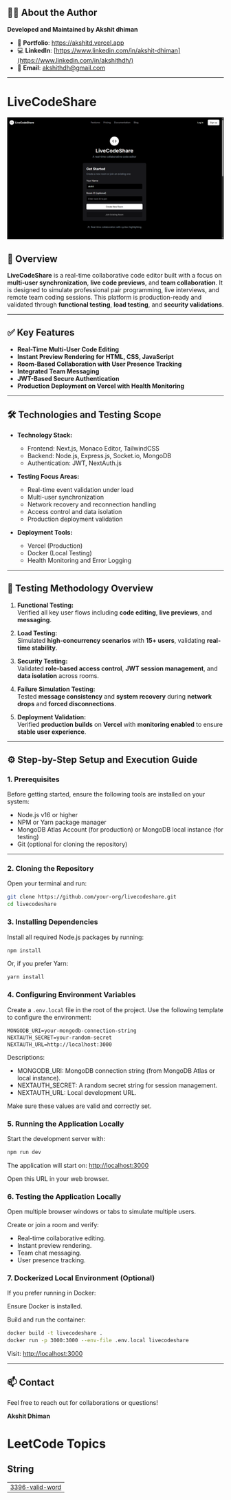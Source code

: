 ## 👨‍💻 About the Author

**Developed and Maintained by Akshit dhiman**

- 💼 **Portfolio**: https://akshitd.vercel.app
- 💻 **LinkedIn**: [https://www.linkedin.com/in/akshit-dhiman](https://www.linkedin.com/in/akshithdh/)
- 📧 **Email**: [akshithdh@gmail.com](mailto:akshithdh@gmail.com)
---

# LiveCodeShare
![LiveCodeShare Screenshot](./assets/page1.png)

## 🧪 Overview

**LiveCodeShare** is a real-time collaborative code editor built with a focus on **multi-user synchronization**, **live code previews**, and **team collaboration**. It is designed to simulate professional pair programming, live interviews, and remote team coding sessions. This platform is production-ready and validated through **functional testing**, **load testing**, and **security validations**.

---

## ✅ Key Features

- **Real-Time Multi-User Code Editing**
- **Instant Preview Rendering for HTML, CSS, JavaScript**
- **Room-Based Collaboration with User Presence Tracking**
- **Integrated Team Messaging**
- **JWT-Based Secure Authentication**
- **Production Deployment on Vercel with Health Monitoring**

---

## 🛠️ Technologies and Testing Scope

- **Technology Stack:**  
  - Frontend: Next.js, Monaco Editor, TailwindCSS  
  - Backend: Node.js, Express.js, Socket.io, MongoDB  
  - Authentication: JWT, NextAuth.js

- **Testing Focus Areas:**  
  - Real-time event validation under load  
  - Multi-user synchronization  
  - Network recovery and reconnection handling  
  - Access control and data isolation  
  - Production deployment validation

- **Deployment Tools:**  
  - Vercel (Production)  
  - Docker (Local Testing)  
  - Health Monitoring and Error Logging

---

## 🧪 Testing Methodology Overview

1. **Functional Testing:**  
   Verified all key user flows including **code editing**, **live previews**, and **messaging**.

2. **Load Testing:**  
   Simulated **high-concurrency scenarios** with **15+ users**, validating **real-time stability**.

3. **Security Testing:**  
   Validated **role-based access control**, **JWT session management**, and **data isolation** across rooms.

4. **Failure Simulation Testing:**  
   Tested **message consistency** and **system recovery** during **network drops** and **forced disconnections**.

5. **Deployment Validation:**  
   Verified **production builds** on **Vercel** with **monitoring enabled** to ensure **stable user experience**.

---

## ⚙️ Step-by-Step Setup and Execution Guide

### 1. Prerequisites
Before getting started, ensure the following tools are installed on your system:

- Node.js v16 or higher
- NPM or Yarn package manager
- MongoDB Atlas Account (for production) or MongoDB local instance (for testing)
- Git (optional for cloning the repository)

---

### 2. Cloning the Repository

Open your terminal and run:

```bash
git clone https://github.com/your-org/livecodeshare.git
cd livecodeshare
```

### 3. Installing Dependencies

Install all required Node.js packages by running:

```bash
npm install
```

Or, if you prefer Yarn:

```bash
yarn install
```

### 4. Configuring Environment Variables

Create a `.env.local` file in the root of the project. Use the following template to configure the environment:

```
MONGODB_URI=your-mongodb-connection-string
NEXTAUTH_SECRET=your-random-secret
NEXTAUTH_URL=http://localhost:3000
```

Descriptions:
- MONGODB_URI: MongoDB connection string (from MongoDB Atlas or local instance).
- NEXTAUTH_SECRET: A random secret string for session management.
- NEXTAUTH_URL: Local development URL.

Make sure these values are valid and correctly set.

### 5. Running the Application Locally

Start the development server with:

```bash
npm run dev
```

The application will start on: [http://localhost:3000](http://localhost:3000)

Open this URL in your web browser.

### 6. Testing the Application Locally

Open multiple browser windows or tabs to simulate multiple users.

Create or join a room and verify:
- Real-time collaborative editing.
- Instant preview rendering.
- Team chat messaging.
- User presence tracking.

### 7. Dockerized Local Environment (Optional)

If you prefer running in Docker:

Ensure Docker is installed.

Build and run the container:

```bash
docker build -t livecodeshare .
docker run -p 3000:3000 --env-file .env.local livecodeshare
```

Visit: [http://localhost:3000](http://localhost:3000)

---

## 📫 Contact  
Feel free to reach out for collaborations or questions!

**Akshit Dhiman**

<!---LeetCode Topics Start-->
# LeetCode Topics
## String
|  |
| ------- |
| [3396-valid-word](https://github.com/Akshit-dhiman/Live-Code-Share/tree/master/3396-valid-word) |
<!---LeetCode Topics End-->